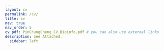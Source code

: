 ```yaml
---
layout: cv
permalink: /cv/
title: cv
nav: true
nav_order: 5
cv_pdf: PinChungCheng_CV_Bioinfo.pdf # you can also use external links here
description: See Attached.
  sidebar: left
---
```

